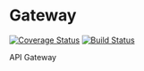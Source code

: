 # Gateway

[![Coverage Status](https://coveralls.io/repos/github/Nebo15/os.gateway/badge.svg?branch=master&t=y562b4)](https://coveralls.io/github/Nebo15/os.gateway?branch=master) [![Build Status](https://travis-ci.com/Nebo15/os.gateway.svg?token=zWpL5QGwyvH4Pcxi8Vav&branch=master)](https://travis-ci.com/Nebo15/os.gateway)

API Gateway
